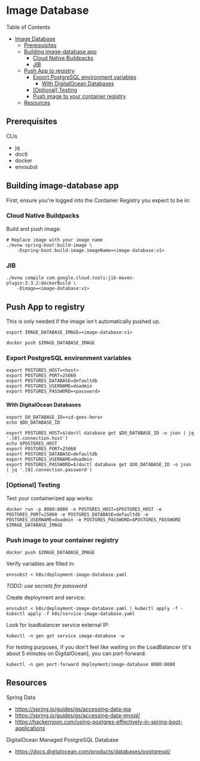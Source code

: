 # Image Database

Table of Contents
- [Image Database](#image-database)
  - [Prerequisites](#prerequisites)
  - [Building image-database app](#building-image-database-app)
    - [Cloud Native Buildpacks](#cloud-native-buildpacks)
    - [JIB](#jib)
  - [Push App to registry](#push-app-to-registry)
    - [Export PostgreSQL environment variables](#export-postgresql-environment-variables)
      - [With DigitalOcean Databases](#with-digitalocean-databases)
    - [\[Optional\] Testing](#optional-testing)
    - [Push image to your container registry](#push-image-to-your-container-registry)
  - [Resources](#resources)


## Prerequisites
CLIs
- jq
- doctl
- docker
- envsubst

## Building image-database app
First, ensure you're logged into the Container Registry you expect to be in:

### Cloud Native Buildpacks
Build and push image:
```console
# Replace image with your image name
./mvnw spring-boot:build-image \
    -Dspring-boot.build-image.imageName=<image-database:v1>
```

### JIB
```console
./mvnw compile com.google.cloud.tools:jib-maven-plugin:3.3.2:dockerBuild \
    -Dimage=<image-database:v1>
```

## Push App to registry
This is only needed if the image isn't automatically pushed up.

```shell
export IMAGE_DATABASE_IMAGE=<image-database:v1>
```
```console
docker push $IMAGE_DATABASE_IMAGE
```

### Export PostgreSQL environment variables
```shell
export POSTGRES_HOST=<host>
export POSTGRES_PORT=25060
export POSTGRES_DATABASE=defaultdb
export POSTGRES_USERNAME=doadmin
export POSTGRES_PASSWORD=<password>
```

#### With DigitalOcean Databases
```shell
export DO_DATABASE_ID=<id-goes-here> 
echo $DO_DATABASE_ID

export POSTGRES_HOST=$(doctl database get $DO_DATABASE_ID -o json | jq '.[0].connection.host') 
echo $POSTGRES_HOST
export POSTGRES_PORT=25060
export POSTGRES_DATABASE=defaultdb
export POSTGRES_USERNAME=doadmin
export POSTGRES_PASSWORD=$(doctl database get $DO_DATABASE_ID -o json | jq '.[0].connection.password')
```

### [Optional] Testing
Test your containerized app works:
```console
docker run -p 8080:8080 -e POSTGRES_HOST=$POSTGRES_HOST -e POSTGRES_PORT=25060 -e POSTGRES_DATABASE=defaultdb -e POSTGRES_USERNAME=doadmin -e POSTGRES_PASSWORD=$POSTGRES_PASSWORD $IMAGE_DATABASE_IMAGE
```

### Push image to your container registry
```console
docker push $IMAGE_DATABASE_IMAGE
``` 

Verify variables are filled in:
```console
envsubst < k8s/deployment-image-database.yaml
```

*TODO: use secrets for password*

Create deployment and service:
```console
envsubst < k8s/deployment-image-database.yaml | kubectl apply -f -
kubectl apply -f k8s/service-image-database.yaml
```

Look for loadbalancer service external IP:
```console
kubectl -n gen get service image-database -w
```

For testing purposes, if you don't feel like waiting on the LoadBalancer (it's about 5 minutes on DigitalOcean), you can port-forward:
```console
kubectl -n gen port-forward deployment/image-database 8080:8080
```

## Resources
Spring Data
- https://spring.io/guides/gs/accessing-data-jpa
- https://spring.io/guides/gs/accessing-data-mysql/
- https://hackernoon.com/using-postgres-effectively-in-spring-boot-applications

DigitalOcean Managed PostgreSQL Database
- https://docs.digitalocean.com/products/databases/postgresql/